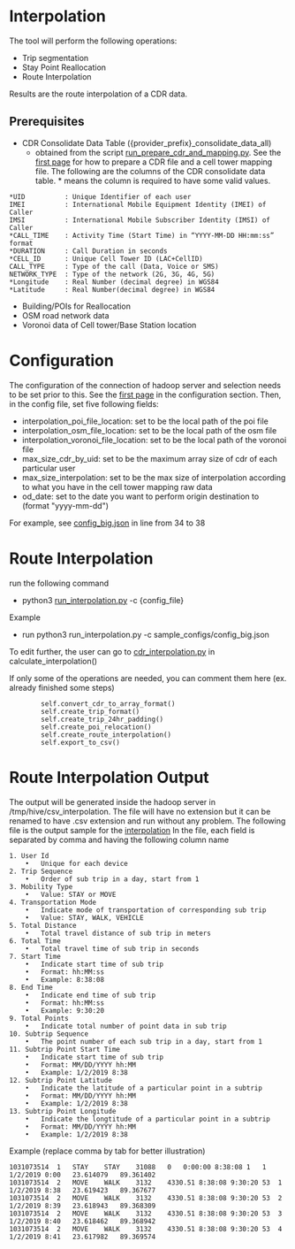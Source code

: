 # Interpolation
The tool will perform the following operations: 
* Trip segmentation
* Stay Point Reallocation
* Route Interpolation

Results are the route interpolation of a CDR data.
## Prerequisites
* CDR Consolidate Data Table ({provider_prefix}_consolidate_data_all)
    * obtained from the script [run_prepare_cdr_and_mapping.py](../run_prepare_cdr_and_mapping.py).
See the [first page](../README.md) for how to prepare a CDR file and a cell tower mapping file. The following are the columns 
of the CDR consolidate data table. * means the column is required to have some valid values.
```
*UID          : Unique Identifier of each user
IMEI          : International Mobile Equipment Identity (IMEI) of Caller
IMSI          : International Mobile Subscriber Identity (IMSI) of Caller
*CALL_TIME    : Activity Time (Start Time) in “YYYY-MM-DD HH:mm:ss” format 
*DURATION     : Call Duration in seconds
*CELL_ID      : Unique Cell Tower ID (LAC+CellID)
CALL_TYPE     : Type of the call (Data, Voice or SMS)
NETWORK_TYPE  : Type of the network (2G, 3G, 4G, 5G)
*Longitude    : Real Number (decimal degree) in WGS84
*Latitude     : Real Number(decimal degree) in WGS84
```
* Building/POIs for Reallocation
* OSM road network data
* Voronoi data of Cell tower/Base Station location

# Configuration
The configuration of the connection of hadoop server and selection needs to be set prior to this.
See the [first page](../README.md) in the configuration section.
Then, in the config file, set five following fields:
* interpolation_poi_file_location: set to be the local path of the poi file
* interpolation_osm_file_location: set to be the local path of the osm file
* interpolation_voronoi_file_location: set to be the local path of the voronoi file
* max_size_cdr_by_uid: set to be the maximum array size of cdr of each particular user
* max_size_interpolation: set to be the max size of interpolation
according to what you have in the cell tower mapping raw data
* od_date: set to the date you want to perform origin destination to (format "yyyy-mm-dd")

For example, see [config_big.json](../sample_configs/config_big.json) in line from 34 to 38

# Route Interpolation
run the following command
* python3 [run_interpolation.py](../run_interpolation.py) -c {config_file}

Example

* run python3 run_interpolation.py -c sample_configs/config_big.json

To edit further, the user can go to [cdr_interpolation.py](../Common/cdr_interpolation.py) in  
calculate_interpolation()

If only some of the operations are needed, you can comment them here (ex. already finished some steps)

```
        self.convert_cdr_to_array_format()
        self.create_trip_format()
        self.create_trip_24hr_padding()
        self.create_poi_relocation()
        self.create_route_interpolation()
        self.export_to_csv()
```


# Route Interpolation Output
The output will be generated inside the hadoop server in /tmp/hive/csv_interpolation. 
The file will have no extension but it can be renamed to have .csv extension and run without any problem.
The following file is the output sample for the [interpolation](output_sample/interpolation.csv) 
In the file, each field is separated by comma and having the following column name
```
1. User Id
    •   Unique for each device
2. Trip Sequence
    •	Order of sub trip in a day, start from 1
3. Mobility Type
    •	Value: STAY or MOVE
4. Transportation Mode
    •	Indicate mode of transportation of corresponding sub trip
    •	Value: STAY, WALK, VEHICLE
5. Total Distance 
    •	Total travel distance of sub trip in meters
6. Total Time
    •	Total travel time of sub trip in seconds
7. Start Time 
    •	Indicate start time of sub trip
    •	Format: hh:MM:ss
    •	Example: 8:38:08
8. End Time
    •	Indicate end time of sub trip
    •	Format: hh:MM:ss
    •	Example: 9:30:20 
9. Total Points 
    •	Indicate total number of point data in sub trip
10. Subtrip Sequence
    •	The point number of each sub trip in a day, start from 1
11. Subtrip Point Start Time 
    •	Indicate start time of sub trip
    •	Format: MM/DD/YYYY hh:MM
    •	Example: 1/2/2019 8:38 
12. Subtrip Point Latitude
    •	Indicate the latitude of a particular point in a subtrip
    •	Format: MM/DD/YYYY hh:MM
    •	Example: 1/2/2019 8:38 
13. Subtrip Point Longitude
    •	Indicate the longtitude of a particular point in a subtrip
    •	Format: MM/DD/YYYY hh:MM
    •	Example: 1/2/2019 8:38 
```
Example (replace comma by tab for better illustration)

```
1031073514	1	STAY	STAY	31088	0	0:00:00	8:38:08	1	1	1/2/2019 0:00	23.614079	89.361402
1031073514	2	MOVE	WALK	3132	4330.51	8:38:08	9:30:20	53	1	1/2/2019 8:38	23.619423	89.367677
1031073514	2	MOVE	WALK	3132	4330.51	8:38:08	9:30:20	53	2	1/2/2019 8:39	23.618943	89.368309
1031073514	2	MOVE	WALK	3132	4330.51	8:38:08	9:30:20	53	3	1/2/2019 8:40	23.618462	89.368942
1031073514	2	MOVE	WALK	3132	4330.51	8:38:08	9:30:20	53	4	1/2/2019 8:41	23.617982	89.369574

```
